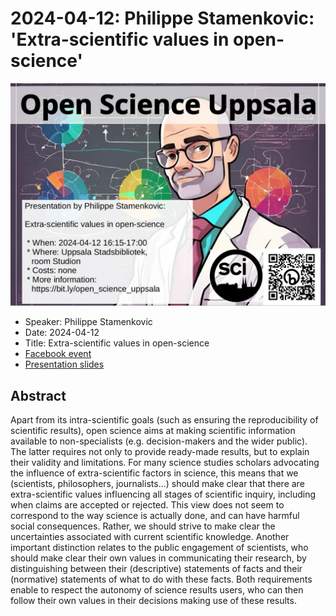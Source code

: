 # 2024-04-12: Philippe Stamenkovic: 'Extra-scientific values in open-science'

![Philippe Stamenkovic: 'Extra-scientific values in open-science'](20240412_screens.jpg)

* Speaker: Philippe Stamenkovic
* Date: 2024-04-12
* Title: Extra-scientific values in open-science
* [Facebook event](https://fb.me/e/1V4F8lDIg)
* [Presentation slides](presentation.pdf)

## Abstract

Apart from its intra-scientific goals
(such as ensuring the reproducibility of scientific results),
open science aims at making scientific information available to non-specialists
(e.g. decision-makers and the wider public).
The latter requires not only to provide ready-made results,
but to explain their validity and limitations.
For many science studies scholars advocating the influence
of extra-scientific factors in science,
this means that we (scientists, philosophers, journalists...)
should make clear that there are extra-scientific values
influencing all stages of scientific inquiry,
including when claims are accepted or rejected.
This view does not seem to correspond
to the way science is actually done,
and can have harmful social consequences.
Rather, we should strive to make clear
the uncertainties associated with current scientific knowledge.
Another important distinction relates to the public engagement of scientists,
who should make clear their own values in communicating their research,
by distinguishing between their (descriptive) statements
of facts and their (normative) statements of what to do with these facts.
Both requirements enable to respect the autonomy of science results users,
who can then follow their own values in their decisions making use of these results.
